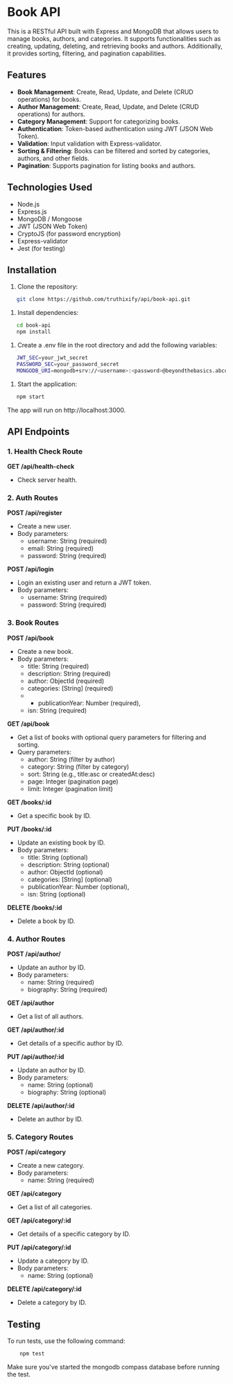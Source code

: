 # Book API

This is a RESTful API built with Express and MongoDB that allows users to manage books, authors, and categories. It supports functionalities such as creating, updating, deleting, and retrieving books and authors. Additionally, it provides sorting, filtering, and pagination capabilities.

## Features

- **Book Management**: Create, Read, Update, and Delete (CRUD operations) for books.
- **Author Management**: Create, Read, Update, and Delete (CRUD operations) for authors.
- **Category Management**: Support for categorizing books.
- **Authentication**: Token-based authentication using JWT (JSON Web Token).
- **Validation**: Input validation with Express-validator.
- **Sorting & Filtering**: Books can be filtered and sorted by categories, authors, and other fields.
- **Pagination**: Supports pagination for listing books and authors.

## Technologies Used

- Node.js
- Express.js
- MongoDB / Mongoose
- JWT (JSON Web Token)
- CryptoJS (for password encryption)
- Express-validator
- Jest (for testing)

## Installation

1. Clone the repository:

```bash
   git clone https://github.com/truthixify/api/book-api.git
```

1. Install dependencies:

```bash
   cd book-api
   npm install
```

1. Create a .env file in the root directory and add the following variables:

```bash
   JWT_SEC=your_jwt_secret
   PASSWORD_SEC=your_password_secret
   MONGODB_URI=mongodb+srv://<username>:<password>@beyondthebasics.abcde.mongodb.net/
```

1. Start the application:

```bash
   npm start
```
The app will run on http://localhost:3000.

## API Endpoints

### 1. Health Check Route
**GET /api/health-check**

- Check server health.

### 2. Auth Routes

**POST /api/register**

- Create a new user.
- Body parameters:
    - username: String (required)
    - email: String (required)
    - password: String (required)

**POST /api/login**

- Login an existing user and return a JWT token.
- Body parameters:
    - username: String (required)
    - password: String (required)
### 3. Book Routes

**POST /api/book**

- Create a new book.
- Body parameters:
    - title: String (required)
    - description: String (required)
    - author: ObjectId (required)
    - categories: [String] (required)
    - - publicationYear: Number (required),
    - isn: String (required)

**GET /api/book**

- Get a list of books with optional query parameters for filtering and sorting.
- Query parameters:
    - author: String (filter by author)
    - category: String (filter by category)
    - sort: String (e.g., title:asc or createdAt:desc)
    - page: Integer (pagination page)
    - limit: Integer (pagination limit)

**GET /books/:id**

- Get a specific book by ID.

**PUT /books/:id**

- Update an existing book by ID.
- Body parameters:
    - title: String (optional)
    - description: String (optional)
    - author: ObjectId (optional)
    - categories: [String] (optional)
    - publicationYear: Number (optional),
    - isn: String (optional)

**DELETE /books/:id**

- Delete a book by ID.

### 4. Author Routes

**POST /api/author/**

- Update an author by ID.
- Body parameters:
    - name: String (required)
    - biography: String (required)

**GET /api/author**

- Get a list of all authors.

**GET /api/author/:id**

- Get details of a specific author by ID.

**PUT /api/author/:id**

- Update an author by ID.
- Body parameters:
    - name: String (optional)
    - biography: String (optional)

**DELETE /api/author/:id**

- Delete an author by ID.

### 5. Category Routes

**POST /api/category**

- Create a new category.
- Body parameters:
    - name: String (required)

**GET /api/category**

- Get a list of all categories.

**GET /api/category/:id**

- Get details of a specific category by ID.

**PUT /api/category/:id**

- Update a category by ID.
- Body parameters:
    - name: String (optional)

**DELETE /api/category/:id**

- Delete a category by ID.

## Testing

To run tests, use the following command:

```bash
    npm test
```

Make sure you've started the mongodb compass database before running the test.